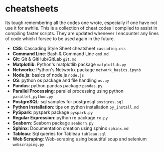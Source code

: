 # cheatsheets
Its tough remembering all the codes one wrote, especially if one have not use it for awhile. This is a collection of cheat codes I compiled to assist in compiling faster scripts. They are updated whenever I encounter any lines of code which I forsee to be used again in the future.
  * __CSS__: Cascading Style Sheet cheatsheet `cascading.css`
  * __Command Line__: Bash & Command Line `cmd.md`
  * __Git__: Git & GitHub/GitLab `git.md`
  * __Matplotlib__: Python's matplotlib package `matplotlib.py`
  * __Networkx__: Python's Networkx package `network_basics.ipynb`
  * __Node.js__: basics of node.js `node.js`
  * __OS__: python os package and file handling `os.py`
  * __Pandas__: python pandas package `pandas.py`
  * __Parallel Processing__: parallel processing using python `parallel_python.py`
  * __PostgreSQL__: sql samples for postgresql `postgres.sql`
  * __Python Installation__: tips on python installation `py_install.md`
  * __PySpark__: pyspark package `pyspark.py`
  * __Regular Expression__: python re package `re.py`
  * __Seaborn__: Seaborn package `seaborn.py`
  * __Sphinx__: Documentation creation using sphinx `sphinx.md`
  * __Tableau__: Sql queries for Tableau `tableau.sql`
  * __Web Scraping__: Web-scraping using beautiful soup and selenium `webscraping.py`